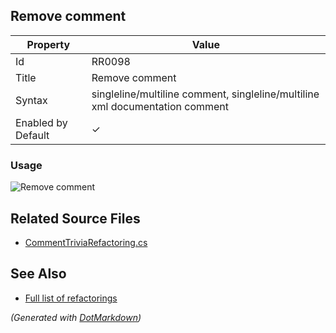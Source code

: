 ## Remove comment

| Property           | Value                                                                        |
| ------------------ | ---------------------------------------------------------------------------- |
| Id                 | RR0098                                                                       |
| Title              | Remove comment                                                               |
| Syntax             | singleline/multiline comment, singleline/multiline xml documentation comment |
| Enabled by Default | &#x2713;                                                                     |

### Usage

![Remove comment](../../images/refactorings/RemoveComment.png)

## Related Source Files

* [CommentTriviaRefactoring.cs](../../src/Refactorings/CSharp/Refactorings/CommentTriviaRefactoring.cs)

## See Also

* [Full list of refactorings](Refactorings.md)

*\(Generated with [DotMarkdown](http://github.com/JosefPihrt/DotMarkdown)\)*